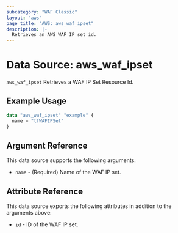 ```yaml
---
subcategory: "WAF Classic"
layout: "aws"
page_title: "AWS: aws_waf_ipset"
description: |-
  Retrieves an AWS WAF IP set id.
---
```


# Data Source: aws_waf_ipset

`aws_waf_ipset` Retrieves a WAF IP Set Resource Id.

## Example Usage

```terraform
data "aws_waf_ipset" "example" {
  name = "tfWAFIPSet"
}
```

## Argument Reference

This data source supports the following arguments:

* `name` - (Required) Name of the WAF IP set.

## Attribute Reference

This data source exports the following attributes in addition to the arguments above:

* `id` - ID of the WAF IP set.
